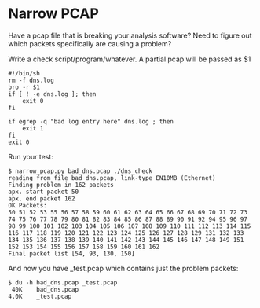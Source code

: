 Narrow PCAP
===========

Have a pcap file that is breaking your analysis software?  Need to figure out
which packets specifically are causing a problem?

Write a check script/program/whatever.  A partial pcap will be passed as $1

    #!/bin/sh
    rm -f dns.log
    bro -r $1
    if [ ! -e dns.log ]; then
        exit 0
    fi

    if egrep -q "bad log entry here" dns.log ; then
        exit 1
    fi
    exit 0 


Run your test:

    $ narrow_pcap.py bad_dns.pcap ./dns_check
    reading from file bad_dns.pcap, link-type EN10MB (Ethernet)
    Finding problem in 162 packets
    apx. start packet 50
    apx. end packet 162
    OK Packets:
    50 51 52 53 55 56 57 58 59 60 61 62 63 64 65 66 67 68 69 70 71 72 73 74 75 76 77 78 79 80 81 82 83 84 85 86 87 88 89 90 91 92 94 95 96 97 98 99 100 101 102 103 104 105 106 107 108 109 110 111 112 113 114 115 116 117 118 119 120 121 122 123 124 125 126 127 128 129 131 132 133 134 135 136 137 138 139 140 141 142 143 144 145 146 147 148 149 151 152 153 154 155 156 157 158 159 160 161 162
    Final packet list [54, 93, 130, 150]

And now you have _test.pcap which contains just the problem packets:

    $ du -h bad_dns.pcap _test.pcap
     40K    bad_dns.pcap
    4.0K    _test.pcap
